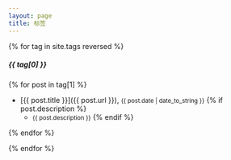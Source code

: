 ```yaml
---
layout: page
title: 标签
---
```

{% for tag in site.tags reversed %}

##### {{ tag[0] }}

{% for post in tag[1] %}
 - [{{ post.title }}]({{ post.url }}), <small>{{ post.date | date_to_string }}</small>
{% if post.description %}
    - <small>{{ post.description }}</small>
{% endif %}

{% endfor %}

{% endfor %}

